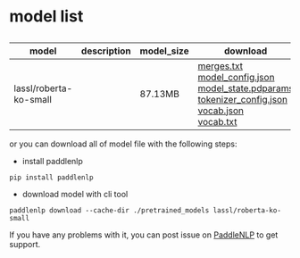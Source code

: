 #  model list

##  

| model  | description | model_size  | download         |
| --- | --- | --- | --- |
|lassl/roberta-ko-small|  | 87.13MB | [merges.txt](https://bj.bcebos.com/paddlenlp/models/community/lassl/roberta-ko-small/merges.txt)<br>[model_config.json](https://bj.bcebos.com/paddlenlp/models/community/lassl/roberta-ko-small/model_config.json)<br>[model_state.pdparams](https://bj.bcebos.com/paddlenlp/models/community/lassl/roberta-ko-small/model_state.pdparams)<br>[tokenizer_config.json](https://bj.bcebos.com/paddlenlp/models/community/lassl/roberta-ko-small/tokenizer_config.json)<br>[vocab.json](https://bj.bcebos.com/paddlenlp/models/community/lassl/roberta-ko-small/vocab.json)<br>[vocab.txt](https://bj.bcebos.com/paddlenlp/models/community/lassl/roberta-ko-small/vocab.txt) |

or you can download all of model file with the following steps:

* install paddlenlp

```shell
pip install paddlenlp
```

* download model with cli tool

```shell
paddlenlp download --cache-dir ./pretrained_models lassl/roberta-ko-small
```

If you have any problems with it, you can post issue on [PaddleNLP](https://github.com/PaddlePaddle/PaddleNLP) to get support.
